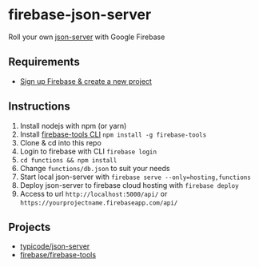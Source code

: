 # firebase-json-server

Roll your own [json-server](https://github.com/typicode/json-server) with Google Firebase

## Requirements
- [Sign up Firebase & create a new project](https://firebase.google.com/)

## Instructions
1. Install nodejs with npm (or yarn)
2. Install [firebase-tools CLI](https://github.com/firebase/firebase-tools) `npm install -g firebase-tools`
3. Clone & cd into this repo
4. Login to firebase with CLI `firebase login`
5. `cd functions && npm install`
6. Change `functions/db.json` to suit your needs
7. Start local json-server with `firebase serve --only=hosting,functions`
8. Deploy json-server to firebase cloud hosting with `firebase deploy`
9. Access to url `http://localhost:5000/api/` or `https://yourprojectname.firebaseapp.com/api/`

## Projects
- [typicode/json-server](https://github.com/typicode/json-server)
- [firebase/firebase-tools](https://github.com/firebase/firebase-tools)
